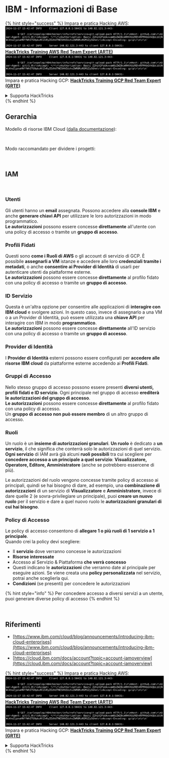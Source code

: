 # IBM - Informazioni di Base

{% hint style="success" %}
Impara e pratica Hacking AWS:<img src="../../.gitbook/assets/image (1).png" alt="" data-size="line">[**HackTricks Training AWS Red Team Expert (ARTE)**](https://training.hacktricks.xyz/courses/arte)<img src="../../.gitbook/assets/image (1).png" alt="" data-size="line">\
Impara e pratica Hacking GCP: <img src="../../.gitbook/assets/image (2).png" alt="" data-size="line">[**HackTricks Training GCP Red Team Expert (GRTE)**<img src="../../.gitbook/assets/image (2).png" alt="" data-size="line">](https://training.hacktricks.xyz/courses/grte)

<details>

<summary>Supporta HackTricks</summary>

* Controlla i [**piani di abbonamento**](https://github.com/sponsors/carlospolop)!
* **Unisciti al** 💬 [**gruppo Discord**](https://discord.gg/hRep4RUj7f) o al [**gruppo telegram**](https://t.me/peass) o **seguici** su **Twitter** 🐦 [**@hacktricks\_live**](https://twitter.com/hacktricks\_live)**.**
* **Condividi trucchi di hacking inviando PR ai** [**HackTricks**](https://github.com/carlospolop/hacktricks) e [**HackTricks Cloud**](https://github.com/carlospolop/hacktricks-cloud) repos di github.

</details>
{% endhint %}

## Gerarchia

Modello di risorse IBM Cloud ([dalla documentazione](https://www.ibm.com/blog/announcement/introducing-ibm-cloud-enterprises/)):

<figure><img src="../../.gitbook/assets/image (225).png" alt=""><figcaption></figcaption></figure>

Modo raccomandato per dividere i progetti:

<figure><img src="../../.gitbook/assets/image (239).png" alt=""><figcaption></figcaption></figure>

## IAM

<figure><img src="../../.gitbook/assets/image (266).png" alt=""><figcaption></figcaption></figure>

### Utenti

Gli utenti hanno un **email** assegnata. Possono accedere alla **console IBM** e anche **generare chiavi API** per utilizzare le loro autorizzazioni in modo programmatico.\
**Le autorizzazioni** possono essere concesse **direttamente** all'utente con una policy di accesso o tramite un **gruppo di accesso**.

### Profili Fidati

Questi sono **come i Ruoli di AWS** o gli account di servizio di GCP. È possibile **assegnarli a VM** istanze e accedere alle loro **credenziali tramite i metadati**, o anche **consentire ai Provider di Identità** di usarli per autenticare utenti da piattaforme esterne.\
**Le autorizzazioni** possono essere concesse **direttamente** al profilo fidato con una policy di accesso o tramite un **gruppo di accesso**.

### ID Servizio

Questa è un'altra opzione per consentire alle applicazioni di **interagire con IBM cloud** e svolgere azioni. In questo caso, invece di assegnarlo a una VM o a un Provider di Identità, può essere utilizzata una **chiave API** per interagire con IBM in modo **programmatico**.\
**Le autorizzazioni** possono essere concesse **direttamente** all'ID servizio con una policy di accesso o tramite un **gruppo di accesso**.

### Provider di Identità

I **Provider di Identità** esterni possono essere configurati per **accedere alle risorse IBM cloud** da piattaforme esterne accedendo ai **Profili Fidati**.

### Gruppi di Accesso

Nello stesso gruppo di accesso possono essere presenti **diversi utenti, profili fidati e ID servizio**. Ogni principale nel gruppo di accesso **erediterà le autorizzazioni del gruppo di accesso**.\
**Le autorizzazioni** possono essere concesse **direttamente** al profilo fidato con una policy di accesso.\
Un **gruppo di accesso non può essere membro** di un altro gruppo di accesso.

### Ruoli

Un ruolo è un **insieme di autorizzazioni granulari**. **Un ruolo** è dedicato a **un servizio**, il che significa che conterrà solo le autorizzazioni di quel servizio.\
**Ogni servizio** di IAM avrà già alcuni **ruoli possibili** tra cui scegliere per **concedere accesso a un principale a quel servizio**: **Visualizzatore, Operatore, Editore, Amministratore** (anche se potrebbero essercene di più).

Le autorizzazioni del ruolo vengono concesse tramite policy di accesso ai principali, quindi se hai bisogno di dare, ad esempio, una **combinazione di autorizzazioni** di un servizio di **Visualizzatore** e **Amministratore**, invece di dare quelle 2 (e sovra-privilegiare un principale), puoi **creare un nuovo ruolo** per il servizio e dare a quel nuovo ruolo le **autorizzazioni granulari di cui hai bisogno**.

### Policy di Accesso

Le policy di accesso consentono di **allegare 1 o più ruoli di 1 servizio a 1 principale**.\
Quando crei la policy devi scegliere:

* Il **servizio** dove verranno concesse le autorizzazioni
* **Risorse interessate**
* Accesso al Servizio & Piattaforma **che verrà concesso**
* Questi indicano le **autorizzazioni** che verranno date al principale per eseguire azioni. Se viene creata una **policy personalizzata** nel servizio, potrai anche sceglierla qui.
* **Condizioni** (se presenti) per concedere le autorizzazioni

{% hint style="info" %}
Per concedere accesso a diversi servizi a un utente, puoi generare diverse policy di accesso
{% endhint %}

<figure><img src="../../.gitbook/assets/image (248).png" alt=""><figcaption></figcaption></figure>

## Riferimenti

* [https://www.ibm.com/cloud/blog/announcements/introducing-ibm-cloud-enterprises](https://www.ibm.com/cloud/blog/announcements/introducing-ibm-cloud-enterprises)
* [https://cloud.ibm.com/docs/account?topic=account-iamoverview](https://cloud.ibm.com/docs/account?topic=account-iamoverview)

{% hint style="success" %}
Impara e pratica Hacking AWS:<img src="../../.gitbook/assets/image (1).png" alt="" data-size="line">[**HackTricks Training AWS Red Team Expert (ARTE)**](https://training.hacktricks.xyz/courses/arte)<img src="../../.gitbook/assets/image (1).png" alt="" data-size="line">\
Impara e pratica Hacking GCP: <img src="../../.gitbook/assets/image (2).png" alt="" data-size="line">[**HackTricks Training GCP Red Team Expert (GRTE)**<img src="../../.gitbook/assets/image (2).png" alt="" data-size="line">](https://training.hacktricks.xyz/courses/grte)

<details>

<summary>Supporta HackTricks</summary>

* Controlla i [**piani di abbonamento**](https://github.com/sponsors/carlospolop)!
* **Unisciti al** 💬 [**gruppo Discord**](https://discord.gg/hRep4RUj7f) o al [**gruppo telegram**](https://t.me/peass) o **seguici** su **Twitter** 🐦 [**@hacktricks\_live**](https://twitter.com/hacktricks\_live)**.**
* **Condividi trucchi di hacking inviando PR ai** [**HackTricks**](https://github.com/carlospolop/hacktricks) e [**HackTricks Cloud**](https://github.com/carlospolop/hacktricks-cloud) repos di github.

</details>
{% endhint %}
